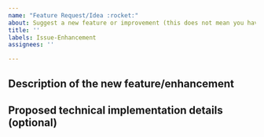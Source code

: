 ```yaml
---
name: "Feature Request/Idea :rocket:"
about: Suggest a new feature or improvement (this does not mean you have to implement it)
title: ''
labels: Issue-Enhancement
assignees: ''

---
```


<!--

The maintainer may close your issue without further explanation or engagement if:
- You delete this entire template and go your own path;
- You file an issue that has many duplicates;
- You file an issue completely blank in the body.

-->

## Description of the new feature/enhancement

<!--
A clear and concise description of what the problem is that the new feature would solve.
Describe why and how a user would use this new functionality (if applicable).
-->

## Proposed technical implementation details (optional)

<!--
A clear and concise description of what you want to happen.
-->

